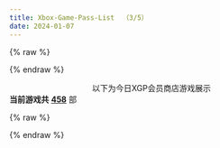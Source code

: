 ```yaml
---
title: Xbox-Game-Pass-List  （3/5）
date: 2024-01-07
---
```

{% raw %}
<style>
    .table-container {
    overflow: none;
  }
  table {
    border-collapse: collapse;
    border-spacing: 0;
    font-size: 0.875em;
    margin: 0 0 0 0;
  }
  tbody tr:nth-of-type(odd) {
    background: var(--table-row-odd-bg-color);
  }
  tbody tr:hover {
    background: var(--table-row-hover-bg-color);
  }
  caption,
  th,
  td {
    font-weight: normal;
    padding: none;
    text-align: left;
    vertical-align: middle;
  }
  th,
  td {
    border: 0;
    border-bottom: none;
  }
  th {
    font-weight: 700px;
    padding-bottom: none;
  }
  td {
    border-bottom-width: none;
  }
  .title_main_r {
    background: #333;
    width: 400px;
    height: 80px;
    padding: 0px;
  }
  .title_cn_r {
    color: #f0f0f0;
    text-align: left;
    font-weight: bold;
    font-size: 32px;
    line-height: 32px;
    padding-top: 5px;
    padding-left: 7px;
  }
  .type_a_r {
    width: 100px;
    height: 40px;
    text-align: center;
    background: #ce0000;
    color: #f0f0f0;
    font-size: 18px;
    line-height: 32px;
    padding: 0px;
  }
  .type_tag_r1 {
    width: 100px;
    text-align: center;
    background: #c0c0c0;
    color: #003;
    font-size: 12px;
    line-height: 18px;
    padding: 0px;
  }
  .staff_r1 {
    width: 250px;
    text-align: left;
    vertical-align: top;
    font-size: 16px;
    line-height: 18px;
    padding: 0px;
    padding-top: 5px;
    padding-left: 5px;
  }
  .cast_r {
    width: 190px;
    text-align: left;
    vertical-align: top;
    font-size: 16px;
    line-height: 18px;
    padding: 0px;
    padding-top: 5px;
    padding-left: 0px;
  }
  .link_a_r {
    width: 100px;
    text-align: center;
    vertical-align: middle;
    font-size: 16px;
    line-height: 24px;
    padding: 0px;
  }
</style>

{% endraw %}

<span style="display:block;text-align:center;">以下为今日XGP会员商店游戏展示</span>
**当前游戏共** **<u>458</u>** 部

<div class="card"></div>

{% raw %}
<script>
    document.addEventListener('DOMContentLoaded', () => {
    const jsonDataUrl = '/data/game.json';
    const cardContainer = document.querySelector('.card');

    fetch(jsonDataUrl)
        .then(response => {
            if (!response.ok) {
                throw new Error(`HTTP error! Status: ${response.status}`);
            }
            return response.json();
        })
        .then(data => {
            // 分页显示，假设每页显示100个
            const itemsPerPage = 100;
            const totalItems = data.length;

            // 计算总页数
            const totalPages = Math.ceil(totalItems / itemsPerPage);

            // 模拟当前页面
            const currentPage = 3;

            // 计算起始和结束位置
            const startIndex = (currentPage - 1) * itemsPerPage;
            const endIndex = Math.min(currentPage * itemsPerPage, totalItems);

            // 获取当前页面的数据
            const dataToRender = data.slice(startIndex, endIndex);
            // 遍历数据，为每个对象调用 renderCard 函数
            dataToRender.forEach(item => {
                renderCard(item);
            });
        })
        .catch(error => {
            console.error('Error fetching JSON:', error);
        });



    // 生成 HTML 片段的函数
    function renderCard(jsonData) {
            const cardHTML = `
                <div style="clear: both;"></div>
                <div style="float:left">
                    <a class="fancybox fancybox.image" href="${jsonData.images.Poster[0]+"?w=180"}" itemscope="" itemtype="http://schema.org/ImageObject" itemprop="url" data-fancybox="default" rel="default">
                    <img width="180px" src="${jsonData.images.Poster[0]+"?w=180"}" referrerpolicy="no-referrer">
                    </a>
                </a>
                </div>
                <div>
                    <div class="table-container">
                        <table width="600px">
                            <tbody>
                                <tr>
                                    <td class="title_main_r" colspan="2" rowspan="2">
                                        <p class="title_cn_r">${jsonData.productTitle}</p>
                                    </td>
                                    <td class="type_a_r">游戏类型</td>
                                </tr>
                                <tr>
                                    <td class="type_tag_r1">${jsonData.categories[0]}</td>
                                </tr>
                                <tr>
                                    <td rowspan="2" class="staff_r1">
                                        <span style="line-height: 2;">开发商: ${jsonData.developerName}</span><br>
                                        <span style="line-height: 2;">发行商: ${jsonData.publisherName}</span><br>
                                        <span style="line-height: 2;">发行日期: ${jsonData.releaseDate}</span><br>
                                        <span style="line-height: 2;">用户评分: ${jsonData.userRating}</span><br>
                                        <span style="line-height: 2;">售价: ${jsonData.pricing.ListPrice} ${jsonData.pricing.currencyCode}</span><br>
                                    </td>
                                    <td rowspan="2" class="cast_r">
                                        太长了先不写了
                                    </td>
                                    <td class="link_a_r">
                                        <a href="${jsonData.storePage}" target="_blank">商店页面</a><br>
                                    </td>
                                </tr>
                            </tbody>
                        </table>
                    </div>
                </div>
            `;

            // 将生成的 HTML 添加到页面中的某个元素
    cardContainer.innerHTML += cardHTML;
    }
})

</script>
{% endraw %}